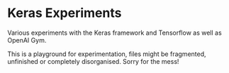 # Keras Experiments

Various experiments with the Keras framework and Tensorflow as well as OpenAI Gym.

This is a playground for experimentation, files might be fragmented, unfinished or completely disorganised. Sorry for the mess!
